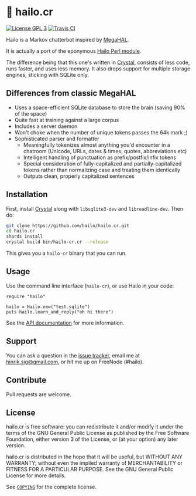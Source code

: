 # 🔴 hailo.cr

[![License GPL 3](https://img.shields.io/badge/license-GPL_3-green.svg)](https://github.com/hailo/hailo.cr/blob/master/COPYING)
[![Travis CI](https://travis-ci.org/hailo/hailo.cr.svg?branch=master)](https://travis-ci.org/hailo/hailo.cr)

Hailo is a Markov chatterbot inspired by [MegaHAL](https://en.wikipedia.org/wiki/MegaHAL).

It is actually a port of the eponymous [Hailo Perl module](https://github.com/hailo/hailo).

The difference being that this one's written in [Crystal](https://crystal-lang.org/),
consists of less code, runs faster, and uses less memory. It also
drops support for multiple storage engines, sticking with SQLite only.

## Differences from classic MegaHAL

- Uses a space-efficient SQLite database to store the brain (saving 90%
  of the space)
- Quite fast at training against a large corpus
- Includes a server daemon
- Won't choke when the number of unique tokens passes the 64k mark ;)
- Sophisticated parser and formatter
  - Meaningfully tokenizes almost anything you'd encounter in a chatroom
    (Unicode, URLs, dates & times, quotes, abbreviations etc)
  - Intelligent handling of punctuation as prefix/postfix/infix tokens
  - Special consideration of fully-capitalized and partially-capitalized
    tokens rather than normalizing case and treating them identically
  - Outputs clean, properly capitalized sentences

## Installation

First, install [Crystal](https://crystal-lang.org/docs/installation/) along
with `libsqlite3-dev` and `libreadline-dev`. Then do:

```sh
git clone https://github.com/hailo/hailo.cr.git
cd hailo.cr
shards install
crystal build bin/hailo-cr.cr --release
```

This gives you a `hailo-cr` binary that you can run.

## Usage

Use the command line interface (`hailo-cr`), or use Hailo in your code:

```crystal
require "hailo"

hailo = Hailo.new("test.sqlite")
puts hailo.learn_and_reply("oh hi there")
```

See the [API documentation](https://hailo.github.io/hailo.cr/Hailo.html)
for more information.

## Support

You can ask a question in the [issue tracker](https://github.com/hailo/hailo.cr/issues),
email me at hinrik.sig@gmail.com, or hit me up on FreeNode (#hailo).

## Contribute

Pull requests are welcome.

## License

hailo.cr is free software: you can redistribute it and/or modify it
under the terms of the GNU General Public License as published by the
Free Software Foundation, either version 3 of the License, or (at your
option) any later version.

hailo.cr is distributed in the hope that it will be useful, but
WITHOUT ANY WARRANTY; without even the implied warranty of
MERCHANTABILITY or FITNESS FOR A PARTICULAR PURPOSE. See the GNU General
Public License for more details.

See [`COPYING`](https://github.com/hailo/hailo.cr/blob/master/COPYING)
for the complete license.
